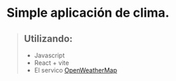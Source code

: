 # Simple aplicación de clima.

> ## Utilizando:
>
> - Javascript
> - React + vite
> - El servico [OpenWeatherMap](https://openweathermap.org/)

